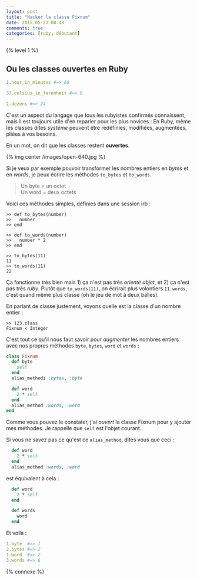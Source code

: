 ```yaml
---
layout: post
title: "Hacker la classe Fixnum"
date: 2015-05-23 08:48
comments: true
categories: [ruby, débutant]
---
```


{% level 1 %}

## Ou les classes ouvertes en Ruby

``` ruby
1.hour_in_minutes #=> 60

37.celsius_in_farenheit #=> 0

2.dozens #=> 24
```

C'est un aspect du langage que tous les rubyistes confirmés connaissent, mais
il est toujours utile d'en reparler pour les plus novices&nbsp;: En Ruby, même les
classes dites *système* peuvent être redéfinies, modifiées, augmentées, pliées
à vos besoins.

En un mot, on dit que les classes restent **ouvertes**.

{% img center /images/open-640.jpg %}

<!-- more -->

Si je veux par exemple pouvoir transformer les nombres entiers en *bytes* et en
*words*, je peux écrire les méthodes `to_bytes` et `to_words`.

> Un byte = un octet    
> Un word = deux octets

Voici ces méthodes simples, définies dans une session irb&nbsp;:

``` irb
>> def to_bytes(number)
>>   number
>> end

>> def to_words(number)
>>   number * 2
>> end

>> to_bytes(11)
11
>> to_words(11)
22
```

Ça fonctionne très bien mais 1) ça n'est pas très *orienté objet*, et 2) ça
n'est pas très *ruby*. Plutôt que `to_words(11)`, on écrirait plus volontiers
`11.words`, c'est quand même plus classe (oh le jeu de mot à deux balles).

En parlant de classe justement, voyons quelle est la classe d'un nombre entier&nbsp;:

``` irb
>> 123.class
Fixnum < Integer
```

C'est tout ce qu'il nous faut savoir pour *augmenter* les nombres entiers avec
nos propres méthodes `byte`, `bytes`, `word` et `words`&nbsp;:

``` ruby
class Fixnum
  def byte
    self
  end
  alias_methodi :bytes, :byte

  def word
    2 * self
  end
  alias_method :words, :word
end
```

Comme vous pouvez le constater, j'ai *ouvert* la classe Fixnum pour y ajouter
mes méthodes. Je rappelle que `self` est l'objet courant.

Si vous ne savez pas ce qu'est ce `alias_method`, dites vous que ceci&nbsp;:

``` ruby
  def word
    2 * self
  end
  alias_method :words, :word
```

est équivalent à cela&nbsp;:

``` ruby
  def word
    2 * self
  end

  def words
    word
  end
```

Et voilà&nbsp;:

``` ruby
1.byte  #=> 1
2.bytes #=> 2
1.word  #=> 2
3.words #=> 6
```

{% connexe %}

